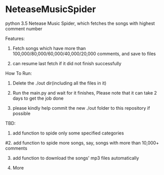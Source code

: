 # NeteaseMusicSpider
python 3.5 Netease Music Spider, which fetches the songs with highest comment number


Features: 

1. Fetch songs which have more than 100,000/80,000/60,000/40,000/20,000 comments, and save to files

2. can resume last fetch if it did not finish successfully

How  To Run:

1. Delete the ./out dir(including all the files in it)

2. Run the main.py and wait for it finishes, Please note that it can take 2 days to get the job done

3. please kindly help commit the new ./out folder to this repository if possible


TBD:

1. add function to spide only some specified categories

#2. add function to spide more songs, say, songs with more than 10,000+ comments

3. add function to download the songs' mp3 files automatically

4. More
